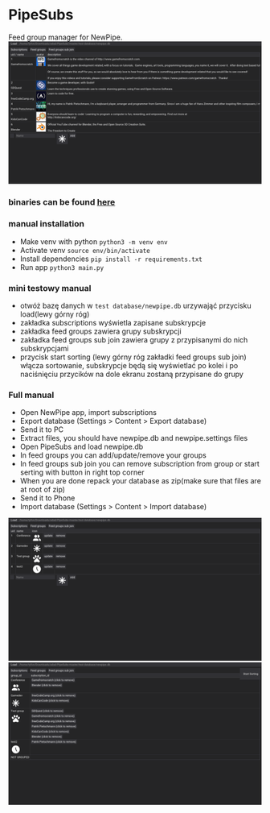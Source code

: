 # PipeSubs

Feed group manager for NewPipe.
![Subs](.github/PipeSubs.png)

### binaries can be found [here](https://github.com/kifner-mateusz/PipeSubs/releases)

### manual installation

- Make venv with python `python3 -m venv env`
- Activate venv `source env/bin/activate`
- Install dependencies `pip install -r requirements.txt`
- Run app `python3 main.py`

### mini testowy manual

- otwóż bazę danych w `test database/newpipe.db` urzywająć przycisku load(lewy górny róg)
- zakładka subscriptions wyświetla zapisane subskrypcje
- zakładka feed groups zawiera grupy subskrypcji
- zakładka feed groups sub join zawiera grupy z przypisanymi do nich subskrypcjami
- przycisk start sorting (lewy górny róg zakładki feed groups sub join) włącza sortowanie, subskrypcje będą się wyświetlać po kolei i po naciśnięciu przycików na dole ekranu zostaną przypisane do grupy

### Full manual

- Open NewPipe app, import subscriptions
- Export database (Settings > Content > Export database)
- Send it to PC
- Extract files, you should have newpipe.db and newpipe.settings files
- Open PipeSubs and load newpipe.db
- In feed groups you can add/update/remove your groups
- In feed groups sub join you can remove subscription from group or start serting with button in right top corner
- When you are done repack your database as zip(make sure that files are at root of zip)
- Send it to Phone
- Import database (Settings > Content > Import database)

![Subs](.github/PipeSubs2.png)
![Subs](.github/PipeSubs3.png)
